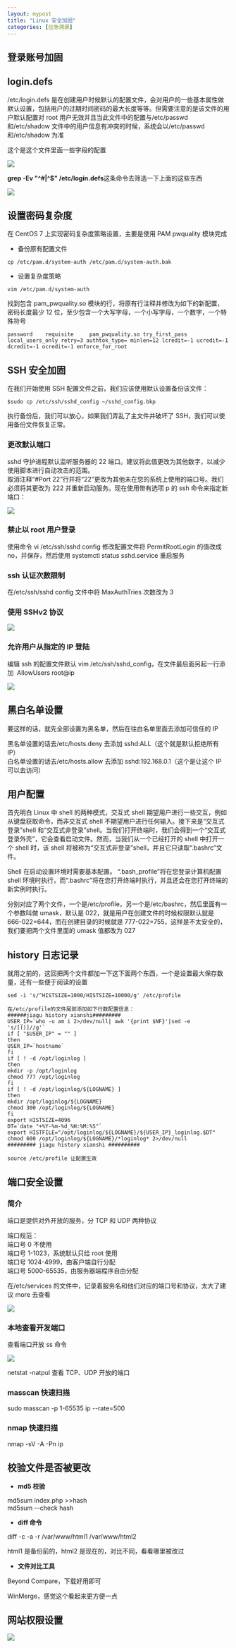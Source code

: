 ```yaml
---
layout: mypost
title: "Linux 安全加固"
categories: [应急溯源]
---
```


## 登录账号加固

## login.defs

/etc/login.defs 是在创建用户时候默认的配置文件，会对用户的一些基本属性做默认设置，包括用户的过期时间密码的最大长度等等。但需要注意的是该文件的用户默认配置对 root 用户无效并且当此文件中的配置与/etc/passwd 和/etc/shadow 文件中的用户信息有冲突的时候，系统会以/etc/passwd 和/etc/shadow 为准

这个是这个文件里面一些字段的配置

![](image-122-1024x580.png)

**grep -Ev "^#|^$" /etc/login.defs**这条命令去筛选一下上面的这些东西

![](image-123.png)

## 设置密码复杂度

在 CentOS 7 上实现密码复杂度策略设置，主要是使用 PAM pwquality 模块完成

- 备份原有配置文件

```
cp /etc/pam.d/system-auth /etc/pam.d/system-auth.bak
```

- 设置复杂度策略

```
vim /etc/pam.d/system-auth
```

找到包含 pam_pwquality.so 模块的行，将原有行注释并修改为如下的新配置，密码长度最少 12 位，至少包含一个大写字母，一个小写字母，一个数字，一个特殊符号

```
password    requisite     pam_pwquality.so try_first_pass local_users_only retry=3 authtok_type= minlen=12 lcredit=-1 ucredit=-1 dcredit=-1 ocredit=-1 enforce_for_root
```

## SSH 安全加固

在我们开始使用 SSH 配置文件之前，我们应该使用默认设置备份该文件：

```
$sudo cp /etc/ssh/sshd_config ~/sshd_config.bkp
```

执行备份后，我们可以放心，如果我们弄乱了主文件并破坏了 SSH，我们可以使用备份文件恢复正常。

### 更改默认端口

sshd 守护进程默认监听服务器的 22 端口。建议将此值更改为其他数字，以减少使用脚本进行自动攻击的范围。  
取消注释“#Port 22”行并将“22”更改为其他未在您的系统上使用的端口号。我们必须将其更改为 222 并重新启动服务。现在使用带有选项 p 的 ssh 命令来指定新端口：

![](image-124-1024x167.png)

### 禁止以 root 用户登录

使用命令 vi /etc/ssh/sshd config 修改配置文件将 PermitRootLogin 的值改成 no，并保存，然后使用 systemctl status sshd.service 重启服务

### ssh 认证次数限制

在/etc/ssh/sshd config 文件中将 MaxAuthTries 次数改为 3

### 使用 SSHv2 协议

![](image-125-1024x263.png)

### 允许用户从指定的 IP 登陆

编辑 ssh 的配置文件默认 vim /etc/ssh/sshd_config，在文件最后面另起一行添加  AllowUsers root@ip

![](image-126.png)

## 黑白名单设置

要这样的话，就先全部设置为黑名单，然后在往白名单里面去添加可信任的 IP

黑名单设置的话去/etc/hosts.deny 去添加 sshd:ALL（这个就是默认拒绝所有 IP）  
白名单设置的话去/etc/hosts.allow 去添加 sshd:192.168.0.1（这个是让这个 IP 可以去访问）

## 用户配置

首先明白 Linux 中 shell 的两种模式，交互式 shell 期望用户进行一些交互，例如从键盘获取命令，而非交互式 shell 不期望用户进行任何输入。接下来是“交互式登录”shell 和“交互式非登录”shell。当我们打开终端时，我们会得到一个“交互式登录外壳”，它会查看启动文件。然而，当我们从一个已经打开的 shell 中打开一个 shell 时，该 shell 将被称为“交互式非登录”shell，并且它只读取“.bashrc”文件。

Shell 在启动设置环境时需要基本配置。 “.bash_profile”将在您登录计算机配置 shell 环境时执行，而“.bashrc”将在您打开终端时执行，并且还会在您打开终端的新实例时执行。

分别对应了两个文件，一个是/etc/profile，另一个是/etc/bashrc，然后里面有一个参数叫做 umask，默认是 022，就是用户在创建文件的时候权限默认就是 666-022=644，而在创建目录的时候就是 777-022=755，这样是不太安全的，我们要把两个文件里面的 umask 值都改为 027

## history 日志记录

就用之前的，这回把两个文件都加一下这下面两个东西，一个是设置最大保存数量，还有一些便于阅读的设置

```
sed -i 's/^HISTSIZE=1000/HISTSIZE=10000/g' /etc/profile

在/etc/profile的文件尾部添加如下行数配置信息：
######jiagu history xianshi#########
USER_IP=`who -u am i 2>/dev/null| awk '{print $NF}'|sed -e 's/[()]//g'`
if [ "$USER_IP" = "" ]
then
USER_IP=`hostname`
fi
if [ ! -d /opt/loginlog ]
then
mkdir -p /opt/loginlog
chmod 777 /opt/loginlog
fi
if [ ! -d /opt/loginlog/${LOGNAME} ]
then
mkdir /opt/loginlog/${LOGNAME}
chmod 300 /opt/loginlog/${LOGNAME}
fi
export HISTSIZE=4096
DT=`date "+%Y-%m-%d_%H:%M:%S"`
export HISTFILE="/opt/loginlog/${LOGNAME}/${USER_IP}_loginlog.$DT"
chmod 600 /opt/loginlog/${LOGNAME}/*loginlog* 2>/dev/null
######### jiagu history xianshi ##########

source /etc/profile 让配置生效
```

## 端口安全设置

### 简介

端口是提供对外开放的服务，分 TCP 和 UDP 两种协议

端口规范：  
端口号 0 不使用  
端口号 1-1023，系统默认只给 root 使用  
端口号 1024-4999，由客户端自行分配  
端口号 5000-65535，由服务器端程序自由分配

在/etc/services 的文件中，记录着服务名和他们对应的端口号和协议，太大了建议 more 去查看

![](image-127-1024x543.png)

### 本地查看开发端口

查看端口开放 ss 命令

![](image-128-1024x325.png)

netstat -natpul 查看 TCP、UDP 开放的端口

### masscan 快速扫描

sudo masscan -p 1-65535 ip --rate=500

### nmap 快速扫描

nmap -sV -A -Pn ip

## 校验文件是否被更改

- **md5 校验**

md5sum index.php >>hash  
md5sum --check hash

- **diff 命令**

diff -c -a -r /var/www/html1 /var/www/html2

html1 是备份前的，html2 是现在的，对比不同，看看哪里被改过

- **文件对比工具**

Beyond Compare，下载好用即可

WinMerge，感觉这个看起来更方便一点

## 网站权限设置

![](image-129-1024x355.png)